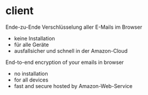 client
======
Ende-zu-Ende Verschlüsselung aller E-Mails im Browser
- keine Installation
- für alle Geräte
- ausfallsicher und schnell in der Amazon-Cloud

End-to-end encryption of your emails in browser
- no installation
- for all devices
- fast and secure hosted by Amazon-Web-Service
